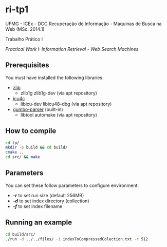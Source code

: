 ri-tp1
======
UFMG - ICEx - DCC
Recuperação de Informação - Máquinas de Busca na Web (MSc. 2014.1)

Trabalho Prático I

*Practical Work I: Information Retrieval - Web Search Machines*

## Prerequisites
You must have installed the following libraries:

- [zlib](http://www.zlib.net/)
  * zlib1g zlib1g-dev (via apt repository)
- [icu4c](http://site.icu-project.org/download)
  * libicu-dev libicu48-dbg (via apt repository)
- [gumbo-parser](https://github.com/google/gumbo-parser) (built-in)
  * libtool automake (via apt repository)

## How to compile
```bash
cd tp/
mkdir -p build && cd build/
cmake ..
cd src/ && make
```

## Parameters
You can set these follow parameters to configure environment:

- **_-r_** to set run size (default 256MB)
- **_-d_** to set index directory (collection)
- **_-f_** to set index filename

## Running an example
```bash
cd build/src/
./run -d ../../files/ -i indexToCompressedColection.txt -r 512
```
